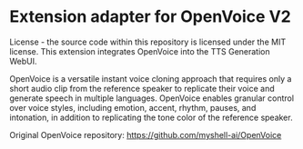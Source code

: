 # Extension adapter for OpenVoice V2

License - the source code within this repository is licensed under the MIT license.
This extension integrates OpenVoice into the TTS Generation WebUI.

OpenVoice is a versatile instant voice cloning approach that requires only a short audio clip from the reference speaker to replicate their voice and generate speech in multiple languages. OpenVoice enables granular control over voice styles, including emotion, accent, rhythm, pauses, and intonation, in addition to replicating the tone color of the reference speaker.

Original OpenVoice repository: https://github.com/myshell-ai/OpenVoice
